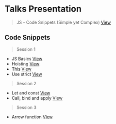 # Talks Presentation

> JS - Code Snippets (Simple yet Complex) [View](https://github.com/SunnyPuri/presentations/blob/master/js-code-snippets.pdf)


## Code Snippets

> Session 1

* JS Basics [View](https://github.com/SunnyPuri/presentations/blob/master/code-snippets/js-basics.md)
* Hoisting [View](https://github.com/SunnyPuri/presentations/blob/master/code-snippets/js-hoisting.md)
* This [View](https://github.com/SunnyPuri/presentations/blob/master/code-snippets/js-this.md)
* Use strict [View](https://github.com/SunnyPuri/presentations/blob/master/code-snippets/js-use-strict.md)

> Session 2

* Let and const [View](https://github.com/SunnyPuri/presentations/blob/master/code-snippets/js-let-const.md)
* Call, bind and apply [View](https://github.com/SunnyPuri/presentations/blob/master/code-snippets/js-call-bind-apply.md)


> Session 3

* Arrow function [View](https://github.com/SunnyPuri/presentations/blob/master/code-snippets/js-arrow-function.md)
